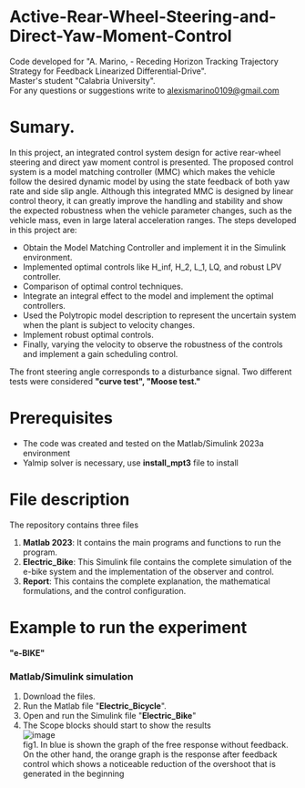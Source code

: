 # Active-Rear-Wheel-Steering-and-Direct-Yaw-Moment-Control

Code developed for "A. Marino, - Receding Horizon Tracking Trajectory Strategy for Feedback Linearized Differential-Drive".  
Master's student "Calabria University".  
For any questions or suggestions write to alexismarino0109@gmail.com  

# Sumary.

In this project, an integrated control system design for active rear-wheel steering and direct yaw moment control is presented. The proposed control system is a model matching controller (MMC) which makes the vehicle follow the desired dynamic model by using the state feedback of both yaw rate and side slip angle. Although this integrated MMC is designed by linear control theory, it can greatly improve the handling and stability and show the expected robustness when the vehicle parameter changes, such as the vehicle mass, even in large lateral acceleration ranges. The steps developed in this project are:  
- Obtain the Model Matching Controller and implement it in the Simulink environment.  
- Implemented optimal controls like H_inf, H_2, L_1, LQ, and robust LPV controller.  
- Comparison of optimal control techniques.  
- Integrate an integral effect to the model and implement the optimal controllers.  
- Used the Polytropic model description to represent the uncertain system when the plant is subject to velocity changes.  
- Implement robust optimal controls.
- Finally, varying the velocity to observe the robustness of the controls and implement a gain scheduling control.  

The front steering angle corresponds to a disturbance signal. Two different tests were considered **"curve test", "Moose test."**  


  
# Prerequisites
- The code was created and tested on the Matlab/Simulink 2023a environment
- Yalmip solver is necessary, use **install_mpt3** file to install 

# File description
The repository contains three files
1. **Matlab 2023**: It contains the main programs and functions to run the program.
2. **Electric_Bike**: This Simulink file contains the complete simulation of the e-bike system and the implementation of the observer and control.
3. **Report**: This contains the complete explanation, the mathematical formulations, and the control configuration.


# Example to run the experiment  
**"e-BIKE"**
### Matlab/Simulink simulation 
1. Download the files. 
2. Run the Matlab file "**Electric_Bicycle**".
3. Open and run the Simulink file "**Electric_Bike**"
4. The Scope blocks should start to show the results  
![image](https://github.com/fercho-0109/Dynamic-system-analysis-of-a-e-Bike-/assets/40362695/38b221e3-3071-4afd-bd2a-a567903d0a51)  
fig1. In blue is shown the graph of the free response without feedback. On the other hand, the orange graph is the response after feedback control which shows a noticeable reduction of the overshoot that is generated in the beginning


